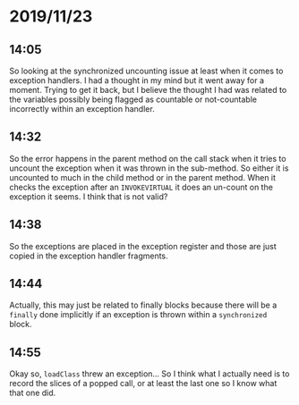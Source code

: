 # 2019/11/23

## 14:05

So looking at the synchronized uncounting issue at least when it comes to
exception handlers. I had a thought in my mind but it went away for a
moment. Trying to get it back, but I believe the thought I had was related
to the variables possibly being flagged as countable or not-countable
incorrectly within an exception handler.

## 14:32

So the error happens in the parent method on the call stack when it tries to
uncount the exception when it was thrown in the sub-method. So either it is
uncounted to much in the child method or in the parent method. When it checks
the exception after an `INVOKEVIRTUAL` it does an un-count on the exception
it seems. I think that is not valid?

## 14:38

So the exceptions are placed in the exception register and those are just
copied in the exception handler fragments.

## 14:44

Actually, this may just be related to finally blocks because there will be a
`finally` done implicitly if an exception is thrown within a `synchronized`
block.

## 14:55

Okay so, `loadClass` threw an exception... So I think what I actually need is
to record the slices of a popped call, or at least the last one so I know
what that one did.
